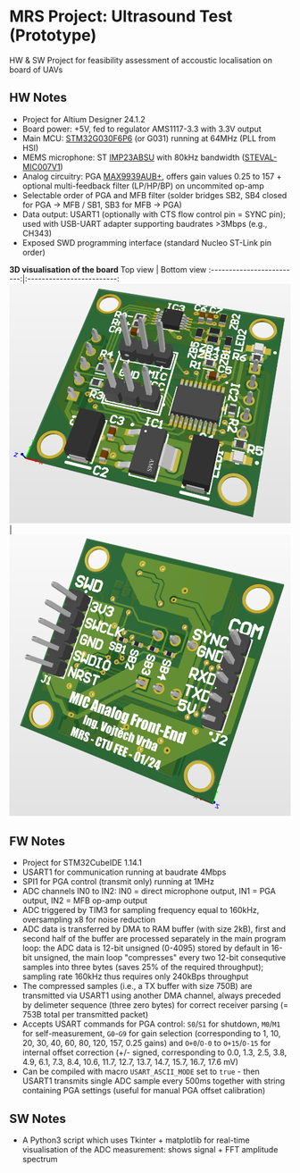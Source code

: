 # MRS Project: Ultrasound Test (Prototype)
HW &amp; SW Project for feasibility assessment of accoustic localisation on board of UAVs

## HW Notes
* Project for Altium Designer 24.1.2
* Board power: +5V, fed to regulator AMS1117-3.3 with 3.3V output
* Main MCU: [STM32G030F6P6](https://www.st.com/en/microcontrollers-microprocessors/stm32g030f6.html) (or G031) running at 64MHz (PLL from HSI)
* MEMS microphone: ST [IMP23ABSU](https://www.st.com/en/mems-and-sensors/imp23absu.html) with 80kHz bandwidth ([STEVAL-MIC007V1](https://www.st.com/en/evaluation-tools/steval-mic007v1.html))
* Analog circuitry: PGA [MAX9939AUB+](https://www.analog.com/en/products/max9939.html), offers gain values 0.25 to 157 + optional multi-feedback filter (LP/HP/BP) on uncommited op-amp
* Selectable order of PGA and MFB filter (solder bridges SB2, SB4 closed for PGA -> MFB / SB1, SB3 for MFB -> PGA)
* Data output: USART1 (optionally with CTS flow control pin = SYNC pin); used with USB-UART adapter supporting baudrates >3Mbps (e.g., CH343)
* Exposed SWD programming interface (standard Nucleo ST-Link pin order)

**3D visualisation of the board**
Top view | Bottom view
:-------------------------:|:-------------------------:
![3D_Top](/Altium/Ultrasound_Test_Prototype/3D_Top.png) | ![3D_Bottom](/Altium/Ultrasound_Test_Prototype/3D_Bottom.png)

## FW Notes
* Project for STM32CubeIDE 1.14.1
* USART1 for communication running at baudrate 4Mbps
* SPI1 for PGA control (transmit only) running at 1MHz
* ADC channels IN0 to IN2: IN0 = direct microphone output, IN1 = PGA output, IN2 = MFB op-amp output
* ADC triggered by TIM3 for sampling frequency equal to 160kHz, oversampling x8 for noise reduction
* ADC data is transferred by DMA to RAM buffer (with size 2kB), first and second half of the buffer are processed separately in the main program loop: the ADC data is 12-bit unsigned (0-4095) stored by default in 16-bit unsigned, the main loop "compresses" every two 12-bit consequtive samples into three bytes (saves 25% of the required throughput); sampling rate 160kHz thus requires only 240kBps throughput
* The compressed samples (i.e., a TX buffer with size 750B) are transmitted via USART1 using another DMA channel, always preceded by delimeter sequence (three zero bytes) for correct receiver parsing (= 753B total per transmitted packet)
* Accepts USART commands for PGA control: `S0`/`S1` for shutdown, `M0`/`M1` for self-measurement, `G0`-`G9` for gain selection (corresponding to 1, 10, 20, 30, 40, 60, 80, 120, 157, 0.25 gains) and `O+0`/`O-0` to `O+15`/`O-15` for internal offset correction (+/- signed, corresponding to 0.0, 1.3, 2.5, 3.8, 4.9, 6.1, 7.3, 8.4, 10.6, 11.7, 12.7, 13.7, 14.7, 15.7, 16.7, 17.6 mV)
* Can be compiled with macro `USART_ASCII_MODE` set to `true` - then USART1 transmits single ADC sample every 500ms together with string containing PGA settings (useful for manual PGA offset calibration)

## SW Notes
* A Python3 script which uses Tkinter + matplotlib for real-time visualisation of the ADC measurement: shows signal + FFT amplitude spectrum
